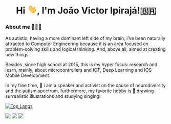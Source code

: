

<h1 align="center">Hi <img src="https://raw.githubusercontent.com/BrunoS3D/BrunoS3D/master/wave.gif" width="30px">, I'm João Victor Ipirajá!🇧🇷</h1>
<h3> About me 👨🏽‍💻 </h3>
<p> As autistic, having a more dominant left side of my brain, i've been naturally attracted to Computer Engineering because it is an area focused on problem-solving skills and logical thinking. And, above all, aimed at creating new things.</p> 
<p>Besides ,since high school at 2015, this is my hyper focus: research and learn, mainly, about microcontrollers and IOT, Deep Learning and IOS Mobile Development.</p>  
<p>In my free time, 🎤 i am a speaker and activist on the cause of neurodiversity and the autism spectrum, furthermore, my favorite hobby is 🎨 drawing surrealistic illustrations and studying singing!</p>

[![Top Langs](https://github-readme-stats.vercel.app/api/top-langs/?username=joaoipiraja&layout=compact)](https://github.com/anuraghazra/github-readme-stats)

[![](https://img.shields.io/badge/YouTube-FF0000?style=for-the-badge&logo=youtube&logoColor=white)](https://www.youtube.com/channel/UC91ApSF7BGsnC2aGT5UfwoA)
[![](https://img.shields.io/badge/Instagram-FF8C1A?style=for-the-badge&logo=instagram&logoColor=white)](https://www.instagram.com/joaoipiraja/)
[![](https://img.shields.io/badge/LinkedIn-0077B5?style=for-the-badge&logo=linkedin&logoColor=white)](https://www.linkedin.com/in/jo%C3%A3o-victor-ipiraj%C3%A1-4450091bb/)
